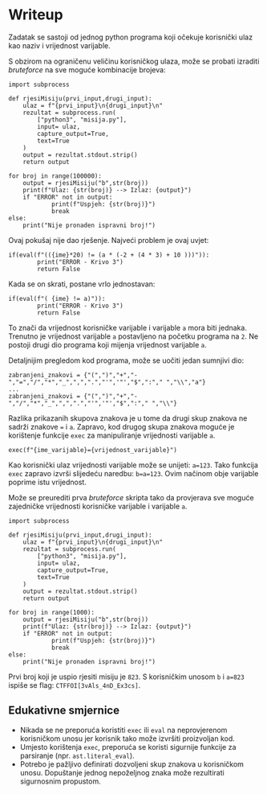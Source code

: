 # Writeup
Zadatak se sastoji od jednog python programa koji očekuje korisnički ulaz kao naziv i vrijednost varijable.

S obzirom na ograničenu veličinu korisničkog ulaza, može se probati izraditi _bruteforce_ na sve moguće kombinacije brojeva:

```
import subprocess

def rjesiMisiju(prvi_input,drugi_input):
    ulaz = f"{prvi_input}\n{drugi_input}\n"
    rezultat = subprocess.run(
        ["python3", "misija.py"],
        input= ulaz,
        capture_output=True,
        text=True
    )
    output = rezultat.stdout.strip()
    return output

for broj in range(100000):
    output = rjesiMisiju("b",str(broj))
    print(f"Ulaz: {str(broj)} --> Izlaz: {output}")
    if "ERROR" not in output:
            print(f"Uspjeh: {str(broj)}")
            break
else:
    print("Nije pronaden ispravni broj!")

```

Ovaj pokušaj nije dao rješenje.
Najveći problem je ovaj uvjet:

```
if(eval(f"(({ime}*20) != (a * (-2 + (4 * 3) + 10 )))")):
        print("ERROR - Krivo 3")
        return False
```

Kada se on skrati, postane vrlo jednostavan:

```
if(eval(f"( {ime} != a)")):
        print("ERROR - Krivo 3")
        return False
```

To znači da vrijednost korisničke varijable i varijable ```a``` mora biti jednaka.
Trenutno je vrijednost varijable ```a``` postavljeno na početku programa na ```2```.
Ne postoji drugi dio programa koji mijenja vrijednost varijable ```a```.

Detaljnijim pregledom kod programa, može se uočiti jedan sumnjivi dio:

```
zabranjeni_znakovi = {"(",")","+","-","=","/","*","_",",",".","'",'"',"$",":"," ","\\","a"}
...
zabranjeni_znakovi = {"(",")","+","-","/","*","_",",",".","'",'"',"$",":"," ","\\"}
```

Razlika prikazanih skupova znakova je u tome da drugi skup znakova ne sadrži znakove ```=``` i ```a```.
Zapravo, kod drugog skupa znakova moguće je korištenje funkcije ```exec``` za manipuliranje vrijednosti varijable ```a```.
```
exec(f"{ime_varijable}={vrijednost_varijable}")
```

Kao korisnički ulaz vrijednosti varijable može se unijeti: ```a=123```.
Tako funkcija ```exec``` zapravo izvrši slijedeću naredbu: ```b=a=123```.
Ovim načinom obje varijable poprime istu vrijednost.

Može se preurediti prva _bruteforce_ skripta tako da provjerava sve moguće zajedničke vrijednosti korisničke varijable i varijable ```a```.

```
import subprocess

def rjesiMisiju(prvi_input,drugi_input):
    ulaz = f"{prvi_input}\n{drugi_input}\n"
    rezultat = subprocess.run(
        ["python3", "misija.py"],
        input= ulaz,
        capture_output=True,
        text=True
    )
    output = rezultat.stdout.strip()
    return output

for broj in range(1000):
    output = rjesiMisiju("b",str(broj))
    print(f"Ulaz: {str(broj)} --> Izlaz: {output}")
    if "ERROR" not in output:
            print(f"Uspjeh: {str(broj)}")
            break
else:
    print("Nije pronaden ispravni broj!")
```



Prvi broj koji je uspio rjesiti misiju je ```823```.
S korisničkim unosom ```b``` i ```a=823``` ispiše se flag: ```CTFFOI[3vAls_4nD_Ex3cs]```.

## Edukativne smjernice
- Nikada se ne preporuća koristiti ```exec``` ili ```eval``` na neprovjerenom korisničkom unosu jer korisnik tako može izvršiti proizvoljan kod.
- Umjesto korištenja ```exec```, preporuća se koristi sigurnije funkcije za parsiranje (npr. ```ast.literal_eval```).
- Potrebo je pažljivo definirati dozvoljeni skup znakova u korisničkom unosu. Dopuštanje jednog nepoželjnog znaka može rezultirati sigurnosnim propustom.
